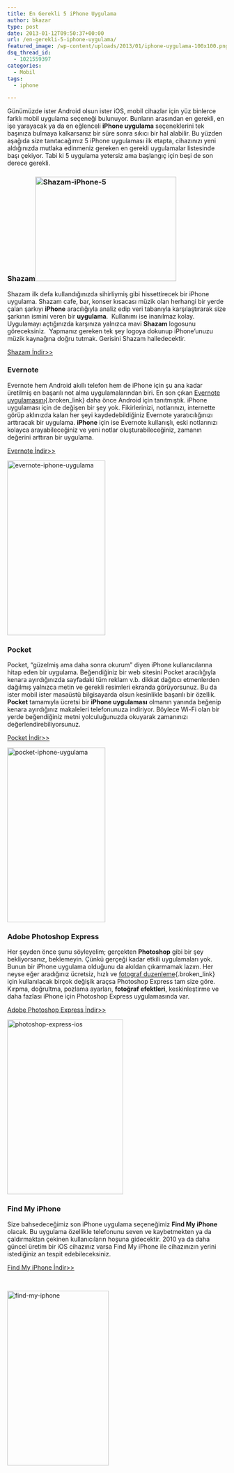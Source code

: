 ```yaml
---
title: En Gerekli 5 iPhone Uygulama
author: bkazar
type: post
date: 2013-01-12T09:50:37+00:00
url: /en-gerekli-5-iphone-uygulama/
featured_image: /wp-content/uploads/2013/01/iphone-uygulama-100x100.png
dsq_thread_id:
  - 1021559397
categories:
  - Mobil
tags:
  - iphone

---
```

Günümüzde ister Android olsun ister iOS, mobil cihazlar için yüz binlerce farklı mobil uygulama seçeneği bulunuyor. Bunların arasından en gerekli, en işe yarayacak ya da en eğlenceli **iPhone uygulama** seçeneklerini tek başınıza bulmaya kalkarsanız bir süre sonra sıkıcı bir hal alabilir. Bu yüzden aşağıda size tanıtacağımız 5 iPhone uygulaması ilk etapta, cihazınızı yeni aldığınızda mutlaka edinmeniz gereken en gerekli uygulamalar listesinde başı çekiyor. Tabi ki 5 uygulama yetersiz ama başlangıç için beşi de son derece gerekli.

<h3 style="text-align: left;">
  Shazam<img class="alignright  wp-image-10799" alt="Shazam-iPhone-5" src="https://www.murekkep.org/wp-content/uploads/2013/01/Shazam-iPhone-5-400x296.jpg" width="324" height="239" srcset="https://www.murekkep.org/wp-content/uploads/2013/01/Shazam-iPhone-5-400x296.jpg 400w, https://www.murekkep.org/wp-content/uploads/2013/01/Shazam-iPhone-5-50x37.jpg 50w, https://www.murekkep.org/wp-content/uploads/2013/01/Shazam-iPhone-5-125x92.jpg 125w, https://www.murekkep.org/wp-content/uploads/2013/01/Shazam-iPhone-5-411x305.jpg 411w, https://www.murekkep.org/wp-content/uploads/2013/01/Shazam-iPhone-5.jpg 650w" sizes="(max-width: 324px) 100vw, 324px" />
</h3>

Shazam ilk defa kullandığınızda sihirliymiş gibi hissettirecek bir iPhone uygulama. Shazam cafe, bar, konser kısacası müzik olan herhangi bir yerde çalan şarkıyı **iPhone** aracılığıyla analiz edip veri tabanıyla karşılaştırarak size şarkının ismini veren bir **uygulama**.  Kullanımı ise inanılmaz kolay. Uygulamayı açtığınızda karşınıza yalnızca mavi **Shazam** logosunu göreceksiniz.  Yapmanız gereken tek şey logoya dokunup iPhone’unuzu müzik kaynağına doğru tutmak. Gerisini Shazam halledecektir.

[Shazam İndir>>][1]

### Evernote

Evernote hem Android akıllı telefon hem de iPhone için şu ana kadar üretilmiş en başarılı not alma uygulamalarından biri. En son çıkan [Evernote uygulamasını][2]{.broken_link} daha önce Android için tanıtmıştık. iPhone uygulaması için de değişen bir şey yok. Fikirlerinizi, notlarınızı, internette görüp aklınızda kalan her şeyi kaydedebildiğiniz Evernote yaratıcılığınızı arttıracak bir uygulama. **iPhone** için ise Evernote kullanışlı, eski notlarınızı kolayca arayabileceğiniz ve yeni notlar oluşturabileceğiniz, zamanın değerini arttıran bir uygulama.

[Evernote İndir>>][3]

<img class="aligncenter size-large wp-image-10800" alt="evernote-iphone-uygulama" src="https://www.murekkep.org/wp-content/uploads/2013/01/evernote-iphone-uygulama-225x400.jpg" width="225" height="400" srcset="https://www.murekkep.org/wp-content/uploads/2013/01/evernote-iphone-uygulama-225x400.jpg 225w, https://www.murekkep.org/wp-content/uploads/2013/01/evernote-iphone-uygulama-28x50.jpg 28w, https://www.murekkep.org/wp-content/uploads/2013/01/evernote-iphone-uygulama-56x100.jpg 56w, https://www.murekkep.org/wp-content/uploads/2013/01/evernote-iphone-uygulama-112x200.jpg 112w, https://www.murekkep.org/wp-content/uploads/2013/01/evernote-iphone-uygulama-171x305.jpg 171w, https://www.murekkep.org/wp-content/uploads/2013/01/evernote-iphone-uygulama.jpg 320w" sizes="(max-width: 225px) 100vw, 225px" /> 

### Pocket

Pocket, “güzelmiş ama daha sonra okurum” diyen iPhone kullanıcılarına hitap eden bir uygulama. Beğendiğiniz bir web sitesini Pocket aracılığıyla kenara ayırdığınızda sayfadaki tüm reklam v.b. dikkat dağıtıcı etmenlerden dağılmış yalnızca metin ve gerekli resimleri ekranda görüyorsunuz. Bu da ister mobil ister masaüstü bilgisayarda olsun kesinlikle başarılı bir özellik. **Pocket** tamamıyla ücretsi bir **iPhone uygulaması** olmanın yanında beğenip kenara ayırdığınız makaleleri telefonunuza indiriyor. Böylece Wi-Fi olan bir yerde beğendiğiniz metni yolculuğunuzda okuyarak zamanınızı değerlendirebiliyorsunuz.

[Pocket İndir>>][4]

<img class="aligncenter size-large wp-image-10802" alt="pocket-iphone-uygulama" src="https://www.murekkep.org/wp-content/uploads/2013/01/pocket-iphone-uygulama-225x400.jpg" width="225" height="400" srcset="https://www.murekkep.org/wp-content/uploads/2013/01/pocket-iphone-uygulama-225x400.jpg 225w, https://www.murekkep.org/wp-content/uploads/2013/01/pocket-iphone-uygulama-28x50.jpg 28w, https://www.murekkep.org/wp-content/uploads/2013/01/pocket-iphone-uygulama-56x100.jpg 56w, https://www.murekkep.org/wp-content/uploads/2013/01/pocket-iphone-uygulama-112x200.jpg 112w, https://www.murekkep.org/wp-content/uploads/2013/01/pocket-iphone-uygulama-171x305.jpg 171w, https://www.murekkep.org/wp-content/uploads/2013/01/pocket-iphone-uygulama.jpg 320w" sizes="(max-width: 225px) 100vw, 225px" /> 

### Adobe Photoshop Express

Her şeyden önce şunu söyleyelim; gerçekten **Photoshop** gibi bir şey bekliyorsanız, beklemeyin. Çünkü gerçeği kadar etkili uygulamaları yok. Bunun bir iPhone uygulama olduğunu da akıldan çıkarmamak lazım. Her neyse eğer aradığınız ücretsiz, hızlı ve [fotograf duzenleme][5]{.broken_link} için kullanılacak birçok değişik araçsa Photoshop Express tam size göre. Kırpma, doğrultma, pozlama ayarları, **fotoğraf efektleri**, keskinleştirme ve daha fazlası iPhone için Photoshop Express uygulamasında var.

[Adobe Photoshop Express İndir>>][6]

<img class="aligncenter size-large wp-image-10801" alt="photoshop-express-ios" src="https://www.murekkep.org/wp-content/uploads/2013/01/photoshop-express-ios-266x400.jpg" width="266" height="400" srcset="https://www.murekkep.org/wp-content/uploads/2013/01/photoshop-express-ios-266x400.jpg 266w, https://www.murekkep.org/wp-content/uploads/2013/01/photoshop-express-ios-33x50.jpg 33w, https://www.murekkep.org/wp-content/uploads/2013/01/photoshop-express-ios-66x100.jpg 66w, https://www.murekkep.org/wp-content/uploads/2013/01/photoshop-express-ios-133x200.jpg 133w, https://www.murekkep.org/wp-content/uploads/2013/01/photoshop-express-ios-203x305.jpg 203w, https://www.murekkep.org/wp-content/uploads/2013/01/photoshop-express-ios.jpg 320w" sizes="(max-width: 266px) 100vw, 266px" /> 

### Find My iPhone

Size bahsedeceğimiz son iPhone uygulama seçeneğimiz **Find My iPhone** olacak. Bu uygulama özellikle telefonunu seven ve kaybetmekten ya da çaldırmaktan çekinen kullanıcıların hoşuna gidecektir. 2010 ya da daha güncel üretim bir iOS cihazınız varsa Find My iPhone ile cihazınızın yerini istediğiniz an tespit edebileceksiniz.

[Find My iPhone İndir>>][7]

&nbsp;

<img class="aligncenter size-large wp-image-10803" alt="find-my-iphone" src="https://www.murekkep.org/wp-content/uploads/2013/01/find-my-iphone-233x400.jpg" width="233" height="400" srcset="https://www.murekkep.org/wp-content/uploads/2013/01/find-my-iphone-233x400.jpg 233w, https://www.murekkep.org/wp-content/uploads/2013/01/find-my-iphone-29x50.jpg 29w, https://www.murekkep.org/wp-content/uploads/2013/01/find-my-iphone-58x100.jpg 58w, https://www.murekkep.org/wp-content/uploads/2013/01/find-my-iphone-116x200.jpg 116w, https://www.murekkep.org/wp-content/uploads/2013/01/find-my-iphone-178x305.jpg 178w, https://www.murekkep.org/wp-content/uploads/2013/01/find-my-iphone.jpg 320w" sizes="(max-width: 233px) 100vw, 233px" />

 [1]: https://itunes.apple.com/gb/app/shazam/id284993459?mt=8
 [2]: https://www.murekkep.org/evernote-android-uygulamasi-ile-her-yerde-not-alin-8686
 [3]: https://itunes.apple.com/gb/app/evernote/id281796108?mt=8
 [4]: https://itunes.apple.com/gb/app/pocket-formerly-read-it-later/id309601447?mt=8
 [5]: https://www.murekkep.org/en-basarili-online-fotograf-duzenleme-sitesi-10732
 [6]: https://itunes.apple.com/gb/app/adobe-photoshop-express/id331975235?mt=8
 [7]: https://itunes.apple.com/gb/app/find-my-iphone/id376101648?mt=8